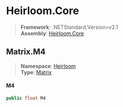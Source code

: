 # Heirloom.Core

> **Framework**: .NETStandard,Version=v2.1  
> **Assembly**: [Heirloom.Core][0]  

## Matrix.M4

> **Namespace**: [Heirloom][0]  
> **Type**: [Matrix][1]  

#### M4

```cs
public float M4
```

[0]: ../../../Heirloom.Core.md
[1]: ../Matrix.md

